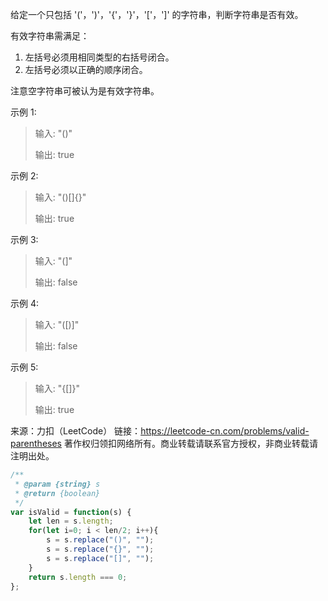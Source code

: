 给定一个只包括 '('，')'，'{'，'}'，'['，']' 的字符串，判断字符串是否有效。

有效字符串需满足：

1. 左括号必须用相同类型的右括号闭合。
2. 左括号必须以正确的顺序闭合。

注意空字符串可被认为是有效字符串。

示例 1:

> 输入: "()"
>
> 输出: true

示例 2:

> 输入: "()[]{}"
>
> 输出: true

示例 3:

> 输入: "(]"
>
> 输出: false

示例 4:

> 输入: "([)]"
>
> 输出: false

示例 5:

> 输入: "{[]}"
>
> 输出: true

来源：力扣（LeetCode）
链接：https://leetcode-cn.com/problems/valid-parentheses
著作权归领扣网络所有。商业转载请联系官方授权，非商业转载请注明出处。

```javascript
/**
 * @param {string} s
 * @return {boolean}
 */
var isValid = function(s) {
    let len = s.length;
    for(let i=0; i < len/2; i++){
        s = s.replace("()", "");
        s = s.replace("{}", "");
        s = s.replace("[]", "");
    }
    return s.length === 0;
};
```

